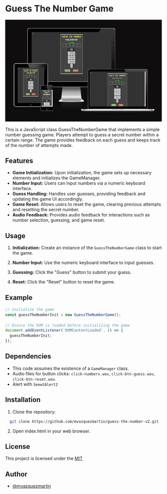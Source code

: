 
# Guess The Number Game
![Guess The Number responsives](/assets/Screenshot.png "Guess The Number")

This is a JavaScript class GuessTheNumberGame that implements a simple number guessing game. Players attempt to guess a secret number within a certain range. The game provides feedback on each guess and keeps track of the number of attempts made.


## Features

- **Game Initialization:** Upon initialization, the game sets up necessary elements and initializes the GameManager.
- **Number Input:** Users can input numbers via a numeric keyboard interface.
- **Guess Handling:** Handles user guesses, providing feedback and updating the game UI accordingly.
- **Game Reset:** Allows users to reset the game, clearing previous attempts and resetting the secret number.
- **Audio Feedback:** Provides audio feedback for interactions such as number selection, guessing, and game reset.

## Usage

1. **Initialization:** Create an instance of the `GuessTheNumberGame` class to start the game.

2. **Number Input:** Use the numeric keyboard interface to input guesses.

3. **Guessing:** Click the "Guess" button to submit your guess.

4. **Reset:** Click the "Reset" button to reset the game.


## Example

```js
// Initialize the game
const guessTheNumberInit = new GuessTheNumberGame();

// Ensure the DOM is loaded before initializing the game
document.addEventListener('DOMContentLoaded', () => {
  guessTheNumberInit;
});

```


## Dependencies
- This code assumes the existence of a `GameManager` class.
- Audio files for button clicks: `click-numbers.wav`, `click-btn-guess.wav`, `click-btn-reset.wav`.
- Alert with `SeewtAlert2`
## Installation

1. Clone the repository:

```bash
  git clone https://github.com/mvazquezmartin/guess-the-number-v2.git

```
2. Open index.html in your web browser.    
## License

This project is licensed under the [MIT](https://choosealicense.com/licenses/mit/)

## Author
- [@mvazquezmartin](https://github.com/mvazquezmartin)


